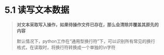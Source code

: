 # 5.1 读写文本数据 #

>**对文本采取写入操作，如果待操作文件已存在，那么会清除并覆盖其原先的内容**
>
>默认情况下，python工作在“通用型换行符”下，可以识别所有常见的换行格式，在读取时，将换行符转换成一个单独的\n字符